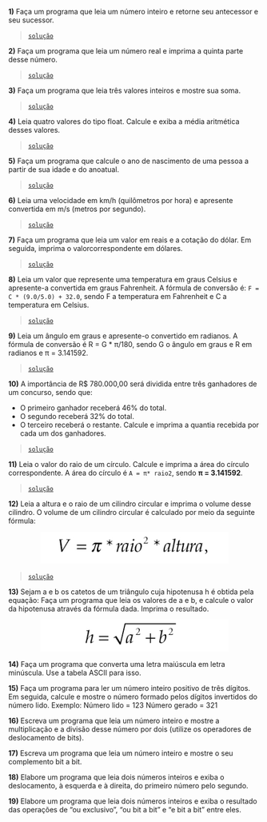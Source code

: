 **1)** Faça um programa que leia um número inteiro e retorne seu antecessor e seu sucessor.
> [`solução`](ex001.c)

**2)** Faça um programa que leia um número real e imprima a quinta parte desse número.
> [`solução`](ex002.c)

**3)** Faça um programa que leia três valores inteiros e mostre sua soma.
> [`solução`](ex003.c)

**4)** Leia quatro valores do tipo float. Calcule e exiba a média aritmética desses valores.
> [`solução`](ex004.c)

**5)** Faça um programa que calcule o ano de nascimento de uma pessoa a partir de sua idade e do anoatual.
> [`solução`](ex005.c)

**6)** Leia uma velocidade em km/h (quilômetros por hora) e apresente convertida em m/s (metros por segundo).
> [`solução`](ex006.c)

**7)** Faça um programa que leia um valor em reais e a cotação do dólar. Em seguida, imprima o valorcorrespondente em dólares.
> [`solução`](ex007.c)

**8)** Leia um valor que represente uma temperatura em graus Celsius e apresente-a convertida em graus Fahrenheit. A fórmula de conversão é: `F = C * (9.0/5.0) + 32.0`, sendo F a temperatura em Fahrenheit e C a temperatura em Celsius.
> [`solução`](ex008.c)

**9)** Leia um ângulo em graus e apresente-o convertido em radianos. A fórmula de conversão é R = G * π/180, sendo G o ângulo em graus e R em radianos e π = 3.141592.
> [`solução`](ex009.c)

**10)** A importância de R$ 780.000,00 será dividida entre três ganhadores de um concurso, sendo que:
- O primeiro ganhador receberá 46% do total.
- O segundo receberá 32% do total.
- O terceiro receberá o restante.
Calcule e imprima a quantia recebida por cada um dos ganhadores.
> [`solução`](ex010.c)

**11)** Leia o valor do raio de um círculo. Calcule e imprima a área do círculo correspondente. A área do círculo é `A = π* raio2`, sendo **π = 3.141592**.
> [`solução`](ex011.c)

**12)** Leia a altura e o raio de um cilindro circular e imprima o volume desse cilindro. O volume de um cilindro circular é calculado por meio da seguinte fórmula:
<div align="center">

  ![Volume = pi * (r*r) * altura](images/f12.png)

</div>

> [`solução`](ex012.c)

**13)** Sejam a e b os catetos de um triângulo cuja hipotenusa h é obtida pela equação: Faça um programa que leia os valores de a e b, e calcule o valor da hipotenusa através da fórmula dada. Imprima o resultado.
<div align="center">

  ![Hipotenusa = raiz(a² + b²)](images/f13.png)
  
</div>

<!-- > [`solução`](ex010.c) -->

**14)** Faça um programa que converta uma letra maiúscula em letra minúscula. Use a tabela ASCII para isso.
<!-- > [`solução`](ex010.c) -->

**15)** Faça um programa para ler um número inteiro positivo de três dígitos. Em seguida, calcule e mostre o número formado pelos dígitos invertidos do número lido. Exemplo: Número lido = 123 Número gerado = 321
<!-- > [`solução`](ex010.c) -->

**16)** Escreva um programa que leia um número inteiro e mostre a multiplicação e a divisão desse número por dois (utilize os operadores de deslocamento de bits).
<!-- > [`solução`](ex010.c) -->

**17)** Escreva um programa que leia um número inteiro e mostre o seu complemento bit a bit.
<!-- > [`solução`](ex010.c) -->

**18)** Elabore um programa que leia dois números inteiros e exiba o deslocamento, à esquerda e à direita, do primeiro número pelo segundo.
<!-- > [`solução`](ex010.c) -->

**19)** Elabore um programa que leia dois números inteiros e exiba o resultado das operações de “ou exclusivo”, “ou bit a bit” e “e bit a bit” entre eles.
<!-- > [`solução`](ex010.c) -->
